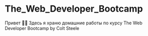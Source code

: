 # The_Web_Developer_Bootcamp
Привет 👋🏻
Здесь я храню домашние работы по курсу The Web Developer Bootcamp by Colt Steele
